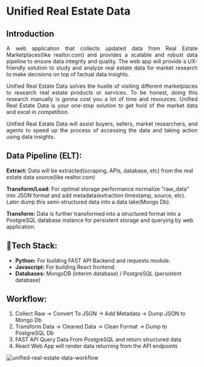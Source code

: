 # Unified Real Estate Data

## Introduction
<p style="text-align: justify;">
A web application that collects updated data from Real Estate Marketplaces(like realtor.com) and provides a scalable and robust data pipeline to ensure data integrity and quality. The web app will provide a UX-friendly solution to study and analyze real estate data for market research to make decisions on top of factual data insights.
</p>
<p style="text-align: justify;">
Unified Real Estate Data solves the hustle of visiting different marketplaces to research real estate products or services. To be honest, doing this research manually is gonna cost you a lot of time and resources. Unified Real Estate Data is your one-stop solution to get hold of the market data and excel in competition.
</p>
<p style="text-align: justify;">
Unified Real Estate Data will assist buyers, sellers, market researchers, and agents to speed up the process of accessing the data and taking action using data insights.</p>
</p>

## Data Pipeline (ELT):
**Extract:** Data will be extracted(scraping, APIs, database, etc) from the real estate data source(like realtor.com)

**Transform/Load:** For optimal storage performance normalize "raw_data" into JSON format and add metadata(extraction timestamp, source, etc). Later dump this semi-structured data into a data lake(Mongo Db).

**Transform:** Data is further transformed into a structured format into a PostgreSQL database instance for persistent storage and querying by web application.

## 🔧Tech Stack:
- **Python:** For building FAST API Backend and requests module.
- **Javascript:** For building React frontend.
- **Databases:** MongoDB (interim database) / PostgreSQL (persistent database)

## Workflow:
1. Collect Raw -> Convert To JSON -> Add Metadata -> Dump JSON to Mongo Db
2. Transform Data -> Cleaned Data -> Clean Format -> Dump to PostgreSQL Db
3. FAST API Query Data From PostgreSQL and return structured data
4. React Web App will render data returning from the API endpoints

![unified-real-estate-data-workflow](https://raw.githubusercontent.com/seemab-yamin/unified-real-estate-data/main/unified-real-estate-data-workflow.png)